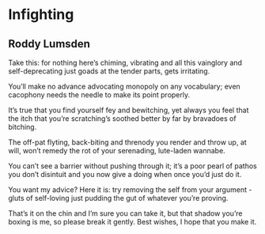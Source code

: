 # Infighting
## Roddy Lumsden
Take this: for nothing here’s chiming, vibrating
and all this vainglory and self-deprecating
just goads at the tender parts, gets irritating.

You’ll make no advance advocating monopoly
on any vocabulary; even cacophony
needs the needle to make its point properly.

It’s true that you find yourself fey and bewitching,
yet always you feel that the itch that you’re scratching’s
soothed better by far by bravadoes of bitching.

The off-pat flyting, back-biting and threnody
you render and throw up, at will, won’t remedy
the rot of your serenading, lute-laden wannabe.

You can’t see a barrier without pushing through it;
it’s a poor pearl of pathos you don’t disintuit
and you now give a doing when once you’d just do it.

You want my advice? Here it is: try removing
the self from your argument - gluts of self-loving
just pudding the gut of whatever you’re proving.

That’s it on the chin and I’m sure you can take it,
but that shadow you’re boxing is me, so please break it
gently. Best wishes, I hope that you make it.
